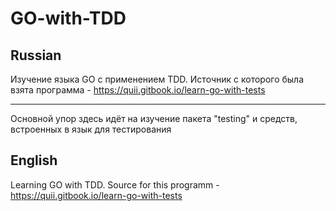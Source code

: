 # GO-with-TDD

## Russian
Изучение языка GO с применением TDD.
Источник с которого была взята программа - https://quii.gitbook.io/learn-go-with-tests

---

Основной упор здесь идёт на изучение пакета "testing" и средств, встроенных в язык для тестирования
## English
Learning GO with TDD.
Source for this programm - https://quii.gitbook.io/learn-go-with-tests
